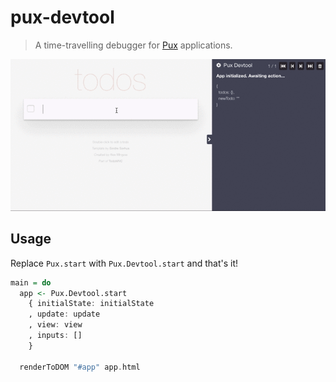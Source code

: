 # pux-devtool

> A time-travelling debugger for
> [Pux](https://github.com/alexmingoia/purescript-pux) applications.

![Pux Devtool animation](support/pux-devtool.gif)

## Usage

Replace `Pux.start` with `Pux.Devtool.start` and that's it!

```purescript
main = do
  app <- Pux.Devtool.start
    { initialState: initialState
    , update: update
    , view: view
    , inputs: []
    }

  renderToDOM "#app" app.html
```
